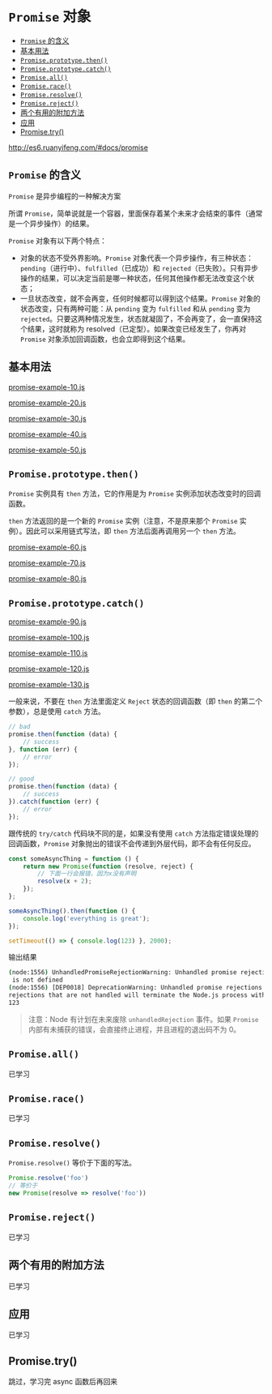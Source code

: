 <!-- omit in toc -->
# `Promise` 对象

- [`Promise` 的含义](#promise-的含义)
- [基本用法](#基本用法)
- [`Promise.prototype.then()`](#promiseprototypethen)
- [`Promise.prototype.catch()`](#promiseprototypecatch)
- [`Promise.all()`](#promiseall)
- [`Promise.race()`](#promiserace)
- [`Promise.resolve()`](#promiseresolve)
- [`Promise.reject()`](#promisereject)
- [两个有用的附加方法](#两个有用的附加方法)
- [应用](#应用)
- [Promise.try()](#promisetry)

<http://es6.ruanyifeng.com/#docs/promise>

## `Promise` 的含义

`Promise` 是异步编程的一种解决方案

所谓 `Promise`，简单说就是一个容器，里面保存着某个未来才会结束的事件（通常是一个异步操作）的结果。

`Promise` 对象有以下两个特点：

- 对象的状态不受外界影响。`Promise` 对象代表一个异步操作，有三种状态：`pending`（进行中）、`fulfilled`（已成功）和 `rejected`（已失败）。只有异步操作的结果，可以决定当前是哪一种状态，任何其他操作都无法改变这个状态；
- 一旦状态改变，就不会再变，任何时候都可以得到这个结果。`Promise` 对象的状态改变，只有两种可能：从 `pending` 变为 `fulfilled` 和从 `pending` 变为 `rejected`。只要这两种情况发生，状态就凝固了，不会再变了，会一直保持这个结果，这时就称为 resolved（已定型）。如果改变已经发生了，你再对 `Promise` 对象添加回调函数，也会立即得到这个结果。

## 基本用法

[promise-example-10.js](promise-example-10.js)

[promise-example-20.js](promise-example-20.js)

[promise-example-30.js](promise-example-30.js)

[promise-example-40.js](promise-example-40.js)

[promise-example-50.js](promise-example-50.js)

## `Promise.prototype.then()`

`Promise` 实例具有 `then` 方法，它的作用是为 `Promise` 实例添加状态改变时的回调函数。

`then` 方法返回的是一个新的 `Promise` 实例（注意，不是原来那个 `Promise` 实例）。因此可以采用链式写法，即 `then` 方法后面再调用另一个 `then` 方法。

[promise-example-60.js](promise-example-60.js)

[promise-example-70.js](promise-example-70.js)

[promise-example-80.js](promise-example-80.js)

## `Promise.prototype.catch()`

[promise-example-90.js](promise-example-90.js)

[promise-example-100.js](promise-example-100.js)

[promise-example-110.js](promise-example-110.js)

[promise-example-120.js](promise-example-120.js)

[promise-example-130.js](promise-example-130.js)

一般来说，不要在 `then` 方法里面定义 `Reject` 状态的回调函数（即 `then` 的第二个参数），总是使用 `catch` 方法。

```js
// bad
promise.then(function (data) {
    // success
}, function (err) {
    // error
});

// good
promise.then(function (data) {
    // success
}).catch(function (err) {
    // error
});
```

跟传统的 `try/catch` 代码块不同的是，如果没有使用 `catch` 方法指定错误处理的回调函数，`Promise` 对象抛出的错误不会传递到外层代码，即不会有任何反应。

```js
const someAsyncThing = function () {
    return new Promise(function (resolve, reject) {
        // 下面一行会报错，因为x没有声明
        resolve(x + 2);
    });
};

someAsyncThing().then(function () {
    console.log('everything is great');
});

setTimeout(() => { console.log(123) }, 2000);
```

输出结果

```bash
(node:1556) UnhandledPromiseRejectionWarning: Unhandled promise rejection (rejection id: 2): ReferenceError: x
 is not defined
(node:1556) [DEP0018] DeprecationWarning: Unhandled promise rejections are deprecated. In the future, promise
rejections that are not handled will terminate the Node.js process with a non-zero exit code.
123
```

> 注意：Node 有计划在未来废除 `unhandledRejection` 事件。如果 `Promise` 内部有未捕获的错误，会直接终止进程，并且进程的退出码不为 0。

## `Promise.all()`

已学习

## `Promise.race()`

已学习

## `Promise.resolve()`

`Promise.resolve()` 等价于下面的写法。

```js
Promise.resolve('foo')
// 等价于
new Promise(resolve => resolve('foo'))
```

## `Promise.reject()`

已学习

## 两个有用的附加方法

已学习

## 应用

已学习

## Promise.try()

跳过，学习完 async 函数后再回来